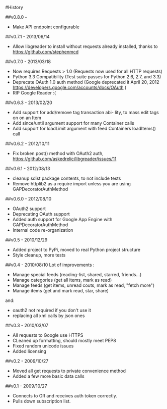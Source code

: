 #History

##v0.8.0 - 
- Make API endpoint configurable

##v0.7.1 - 2013/06/14
- Allow libgreader to install without requests already installed, thanks to https://github.com/stephenmcd

##v0.7.0 - 2013/03/18
- Now requires Requests > 1.0 (Requests now used for all HTTP requests)
- Python 3.3 Compatibility (Test suite passes for Python 2.6, 2.7, and 3.3)
- Deprecate OAuth 1.0 auth method (Google deprecated it April 20, 2012 https://developers.google.com/accounts/docs/OAuth )
- RIP Google Reader :(

##v0.6.3 - 2013/02/20
- Add support for add/remove tag transaction abi- lity, to mass edit tags on on an Item
- Add since/until argument support for many Container calls
- Add support for loadLimit argument with feed Containers loadItems() call

##v0.6.2 - 2012/10/11
- Fix broken post() method with OAuth2 auth, https://github.com/askedrelic/libgreader/issues/11

##v0.6.1 - 2012/08/13
- cleanup sdist package contents, to not include tests
- Remove httplib2 as a require import unless you are using GAPDecoratorAuthMethod

##v0.6.0 - 2012/08/10
* OAuth2 support
* Deprecating OAuth support
* Added auth support for Google App Engine with GAPDecoratorAuthMethod
* Internal code re-organization

##v0.5 - 2010/12/29
* Added project to PyPi, moved to real Python project structure
* Style cleanup, more tests

##v0.4 - 2010/08/10
Lot of improvements : 

* Manage special feeds (reading-list, shared, starred, friends...)
* Manage categories (get all items, mark as read)
* Manage feeds (get items, unread couts, mark as read, "fetch more")
* Manage items (get and mark read, star, share)

and:

* oauth2 not required if you don't use it
* replacing all xml calls by json ones

##v0.3 - 2010/03/07
* All requests to Google use HTTPS
* CLeaned up formatting, should mostly meet PEP8
* Fixed random unicode issues
* Added licensing

##v0.2 - 2009/10/27
* Moved all get requests to private convenience method
* Added a few more basic data calls

##v0.1 - 2009/10/27
* Connects to GR and receives auth token correctly.
* Pulls down subscription list.
